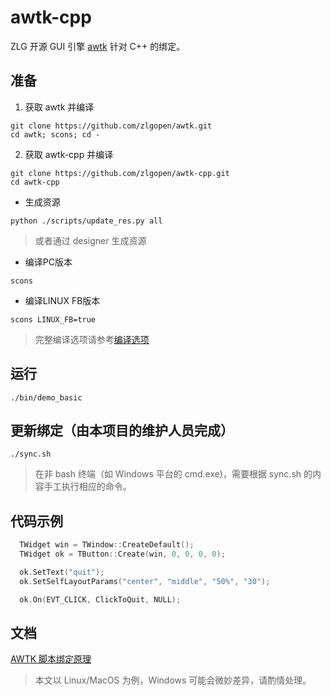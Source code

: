 # awtk-cpp

ZLG 开源 GUI 引擎 [awtk](https://github.com/zlgopen/awtk) 针对 C++ 的绑定。

## 准备

1. 获取 awtk 并编译

```
git clone https://github.com/zlgopen/awtk.git
cd awtk; scons; cd -
```

2. 获取 awtk-cpp 并编译

```
git clone https://github.com/zlgopen/awtk-cpp.git
cd awtk-cpp
```

* 生成资源

```
python ./scripts/update_res.py all
```

> 或者通过 designer 生成资源


* 编译PC版本

```
scons
```

* 编译LINUX FB版本

```
scons LINUX_FB=true
```

> 完整编译选项请参考[编译选项](https://github.com/zlgopen/awtk-widget-generator/blob/master/docs/build_options.md)


## 运行

```
./bin/demo_basic
```

## 更新绑定（由本项目的维护人员完成）

```
./sync.sh
```

> 在非 bash 终端（如 Windows 平台的 cmd.exe)，需要根据 sync.sh 的内容手工执行相应的命令。

## 代码示例

```cpp
  TWidget win = TWindow::CreateDefault();
  TWidget ok = TButton::Create(win, 0, 0, 0, 0);

  ok.SetText("quit");
  ok.SetSelfLayoutParams("center", "middle", "50%", "30");

  ok.On(EVT_CLICK, ClickToQuit, NULL);
```

## 文档

[AWTK 脚本绑定原理](https://github.com/zlgopen/awtk/blob/master/docs/script_binding.md)

> 本文以 Linux/MacOS 为例，Windows 可能会微妙差异，请酌情处理。
